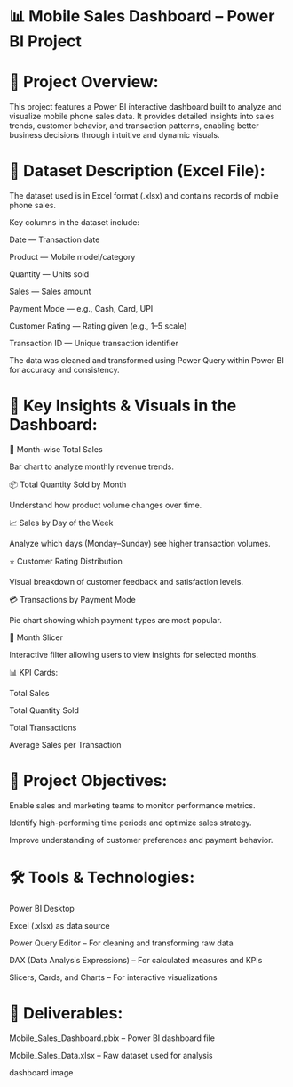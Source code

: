 # 📊 Mobile Sales Dashboard – Power BI Project
# 📌 Project Overview:
This project features a Power BI interactive dashboard built to analyze and visualize mobile phone sales data. It provides detailed insights into sales trends, customer behavior, and transaction patterns, enabling better business decisions through intuitive and dynamic visuals.

# 📂 Dataset Description (Excel File):
The dataset used is in Excel format (.xlsx) and contains records of mobile phone sales.

Key columns in the dataset include:

Date — Transaction date

Product — Mobile model/category

Quantity — Units sold

Sales — Sales amount

Payment Mode — e.g., Cash, Card, UPI

Customer Rating — Rating given (e.g., 1–5 scale)

Transaction ID — Unique transaction identifier

The data was cleaned and transformed using Power Query within Power BI for accuracy and consistency.

# 🧩 Key Insights & Visuals in the Dashboard:
📅 Month-wise Total Sales

Bar chart to analyze monthly revenue trends.

📦 Total Quantity Sold by Month

Understand how product volume changes over time.

📈 Sales by Day of the Week

Analyze which days (Monday–Sunday) see higher transaction volumes.

⭐ Customer Rating Distribution

Visual breakdown of customer feedback and satisfaction levels.

💳 Transactions by Payment Mode

Pie chart showing which payment types are most popular.

📅 Month Slicer

Interactive filter allowing users to view insights for selected months.

📊 KPI Cards:

Total Sales

Total Quantity Sold

Total Transactions

Average Sales per Transaction

# 🎯 Project Objectives:
Enable sales and marketing teams to monitor performance metrics.

Identify high-performing time periods and optimize sales strategy.

Improve understanding of customer preferences and payment behavior.

# 🛠️ Tools & Technologies:
Power BI Desktop

Excel (.xlsx) as data source

Power Query Editor – For cleaning and transforming raw data

DAX (Data Analysis Expressions) – For calculated measures and KPIs

Slicers, Cards, and Charts – For interactive visualizations

# 📁 Deliverables:
Mobile_Sales_Dashboard.pbix – Power BI dashboard file

Mobile_Sales_Data.xlsx – Raw dataset used for analysis

dashboard image 
